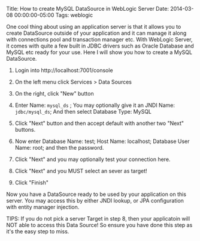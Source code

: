 Title: How to create MySQL DataSource in WebLogic Server
Date: 2014-03-08 00:00:00-05:00
Tags: weblogic


One cool thing about using an application server is that it allows you to create DataSource outside of your application and it can manage it along with connections pool and transaction manager etc. With WebLogic Server, it comes with quite a few built in JDBC drivers such as Oracle Database and MySQL etc ready for your use. Here I will show you how to create a MySQL DataSource.

1. Login into http://localhost:7001/console

2. On the left menu click Services > Data Sources

3. On the right, click "New" button

4. Enter Name: `mysql_ds` ; You may optionally give it an JNDI Name: `jdbc/mysql_ds`; And then select Database Type: MySQL

5. Click "Next" button and then accept default with another two "Next" buttons.

6. Now enter Database Name: test; Host Name: localhost; Database User Name: root; and then the password.
7. Click "Next" and you may optionally test your connection here.

8. Click "Next" and you MUST select an sever as target! 

9. Click "Finish"

Now you have a DataSource ready to be used by your application on this server. You may access this by either JNDI lookup, or JPA configuration with entity manager injection.

TIPS: If you do not pick a server Target in step 8, then your applicatoin will NOT able to access this Data Source! So ensure you have done this step as it's the easy step to miss.

